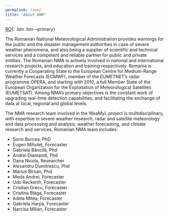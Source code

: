 ```yaml
---
permalink: /anm/
title: "About ANM"
---
```


[RO](/anm_ro/){: .btn .btn--primary}

The Romanian National Meteorological Administration provides warnings for the public and the disaster management authorities in case of severe weather phenomena, and also being a supplier of scientific and technical services and a competent and reliable partner for public and private entities. The Romanian NMA is actively involved in national and international research projects, and education and training respectively. Romania is currently a Cooperating State to the European Centre for Medium-Range Weather Forecasts (ECMWF), member of the EUMETNET’s radar programme OPERA, and starting with 2010, a full Member State of the European Organization for the Exploitation of Meteorological Satellites (EUMETSAT). Among NMA’s primary objectives is the constant work of upgrading real-time detection capabilities, and facilitating the exchange of data at local, regional and global levels.

The NMA research team involved in the WeaMyL project is multidisciplinary, with expertise in severe weather research, radar and satellite meteorology and data processing and analysis, weather forecasting, and climate research and services. Romanian NMA team includes:

* Sorin Burcea, PhD
* Eugen Mihuleț, Forecaster
* Gabriela Băncilă, Phd
* Andrei Diamandi, Phd
* Oana Nicola, Researcher
* Alexandru Dumitrescu, Phd
* Marius Bîrsan, Phd
* Meda Andrei, Forecaster
* Udo Reckerth, Forecaster
* Cristian Grecu, Forecaster
* Cristina Blaga, Forecaster
* Adela Mitea, Forecaster
* Gabriela Harpa, Forecaster
* Narcisa Milian, Forecaster
